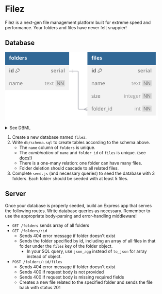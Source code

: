# Filez

Filez is a next-gen file management platform built for extreme speed and performance.
Your folders and files have never felt snappier!

## Database

![](schema.svg)

<details>
<summary>See DBML</summary>

```dbml
table folders {
  id serial [pk]
  name text [unique, not null]
}

table files {
  id serial [pk]
  name text [not null]
  size integer [not null]
  folder_id int [not null]

  indexes {
    (name, folder_id) [unique]
  }
}

Ref: folders.id < files.folder_id
```

</details>

1. Create a new database named `filez`.
2. Write `db/schema.sql` to create tables according to the schema above.
   - The `name` column of `folders` is unique.
   - The _combination_ of `name` and `folder_id` of `files` is unique. (see [docs](https://www.postgresql.org/docs/current/ddl-constraints.html#DDL-CONSTRAINTS-UNIQUE-CONSTRAINTS)!)
   - There is a one-many relation: one folder can have many files.
   - Folder deletion should cascade to all related files.
3. Complete `seed.js` (and necessary queries) to seed the database with 3 folders.
   Each folder should be seeded with at least 5 files.

## Server

Once your database is properly seeded, build an Express app that serves the following
routes. Write database queries as necessary. Remember to use the appropriate body-parsing
and error-handling middleware!

- `GET /folders` sends array of all folders
- `GET /folders/:id`
  - Sends 404 error message if folder doesn't exist
  - Sends the folder specified by id, including an array of all files in that folder under
    the `files` key of the folder object.
    - In your SQL query, use `json_agg` instead of `to_json` for array instead of object.
- `POST /folders/:id/files`
  - Sends 404 error message if folder doesn't exist
  - Sends 400 if request body is not provided
  - Sends 400 if request body is missing required fields
  - Creates a new file related to the specified folder and sends the file back with status 201
